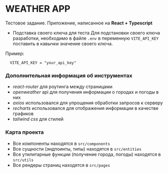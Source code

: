 # WEATHER APP

Тестовое задание.
Приложение, написанное на **React + Typescript**

* Подставка своего ключа для теста
Для подстановки своего ключа разработки, необходимо в файле ```.env``` в переменную ```VITE_API_KEY``` поставить в кавычки значение своего ключа.

Пример:
```.env
  VITE_API_KEY = "your_api_key"
```

### Дополнительная информация об инструментах
- *react-router* для роутинга между страницами
- *openweather* api для получения информации о городах и погоды в них
- *axios* использовался для упрощения обработки запросов к серверу
- *recharts* использовался для отображения информации в качестве графиков
- *tailwind css* для стилей

### Карта проекта
- Все компоненты находятся в ```src/components```
- Все сущности (эндпоинты, типы) находятся в ```src/entities```
- Все утилитарные функции (получение города, погоды) находятся в ```src/utils```
- Все рендеры страниц находятся в ```src/pages```
